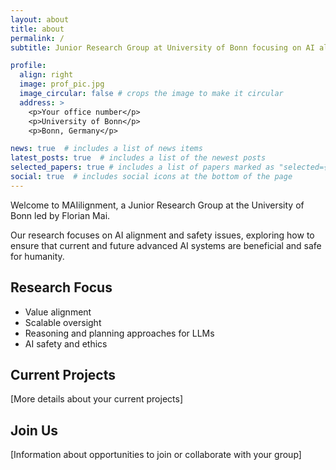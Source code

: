 ```yaml
---
layout: about
title: about
permalink: /
subtitle: Junior Research Group at University of Bonn focusing on AI alignment and safety issues

profile:
  align: right
  image: prof_pic.jpg
  image_circular: false # crops the image to make it circular
  address: >
    <p>Your office number</p>
    <p>University of Bonn</p>
    <p>Bonn, Germany</p>

news: true  # includes a list of news items
latest_posts: true  # includes a list of the newest posts
selected_papers: true # includes a list of papers marked as "selected={true}"
social: true  # includes social icons at the bottom of the page
---
```


Welcome to MAIilignment, a Junior Research Group at the University of Bonn led by Florian Mai.

Our research focuses on AI alignment and safety issues, exploring how to ensure that current and future advanced AI systems are beneficial and safe for humanity.

## Research Focus

- Value alignment
- Scalable oversight
- Reasoning and planning approaches for LLMs
- AI safety and ethics

## Current Projects

[More details about your current projects]

## Join Us

[Information about opportunities to join or collaborate with your group]
